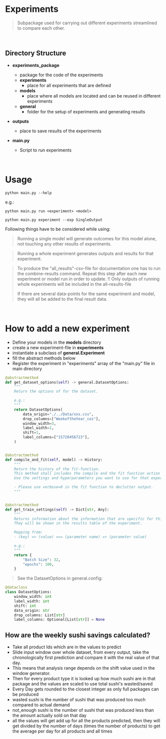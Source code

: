 # Experiments

> Subpackage used for carrying out different experiments streamlined to compare each other.

<br>

## Directory Structure

- **experiments_package**
    - package for the code of the experiments
    - **experiments**
        - place for all experiments that are defined
    - **models**
        - place where all models are located and can be reused in different experiments
    - **general**
        - folder for the setup of experiments and generating results
- **outputs**

    - place to save results of the experiments

- **main.py**
    - Script to run experiments

<br>

# Usage

```shell
python main.py --help
```

e.g.:

```shell
python main.py run <experiment> <model>
```

```shell
python main.py experiment --exp SingleOutput
```

Following things have to be considered while using:

> Running a single model will generate outcomes for this model alone, not touching any other results of experiments.

> Running a whole experiment generates outputs and results for that experiment.

> To produce the "all_results"-csv-file for documentation one has to run the combine-results command. Repeat this step
> after each new experiment or model run in order to update.
> !! Only outputs of running whole experiments will be included in the all-results-file
>
> If there are several data-points for the same experiment and model, they will all be added to the final result data.

<br>

# How to add a new experiment

- Define your models in the **models** directory
- create a new experiment-file in **experiments**
- instantiate a subclass of **general.Experiment**
- fill the abstract methods below
- Register the experiment in "experiments" array of the "main.py" file in main directory

```python
@abstractmethod
def get_dataset_options(self) -> general.DatasetOptions:
    """
    Return the options of for the dataset.

    e.g.:
    """
    return DatasetOptions(
        data_origin="./../Data/xxx.csv",
        drop_columns=["WeekoftheYear_cos"],
        window_width=3,
        label_width=1,
        shift=1,
        label_columns=["15720456723"],
    )


@abstractmethod
def compile_and_fit(self, model) -> History:
    """
    Return the history of the fit-function.
    This method shall includes the compile and the fit function action on the model passed in.
    Use the settings and hyperparameters you want to use for that experiment.

    - Please use verbose=0 in the fit function to declutter output.
    """


@abstractmethod
def get_train_settings(self) -> Dict[str, Any]:
    """
    Returns information about the information that are specific for this algorithm.
    They will be shown in the results table of the experiment.

    Mapping from:
    - (key) => (value) === (parameter name) => (parameter value)

    e.g.:
    """
    return {
        "Batch Size": 32,
        "epochs": 100,
    }

```

> See the DatasetOptions in general.config:

```python
@dataclass
class DatasetOptions:
    window_width: int
    label_width: int
    shift: int
    data_origin: str
    drop_columns: List[str]
    label_columns: Optional[List[str]] = None
```

## How are the weekly sushi savings calculated?

- Take all product Ids which are in the values to predict
- Slide input window over whole dataset, from every output, take the chronologically first prediction and compare it
  with the real value of that day.
- This means that analysis range depends on the shift value used in the window generator.
- Then for every product type it is looked up how much sushi are in that package and the values are scaled to use total
  sushi's wasted/saved
- Every Day gets rounded to the closest integer as only full packages can be produced
- wasted sushi is the number of sushi that was produced too much compared to actual demand
- not_enough sushi is the number of sushi that was produced less than the amount actually sold on that day
- all the values will get add up for all the products predicted, then they will get divided by the number of days (times
  the number of products) to get the average per day for all products and all times
